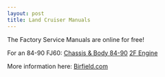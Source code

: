 ```yaml
--- 
layout: post
title: Land Cruiser Manuals
---
```

The Factory Service Manuals are online for free!

For an 84-90 FJ60:
<a href="http://download.birfield.com/manuals/Chassis-Body-84-90.pdf">Chassis & Body 84-90</a>
<a href="http://download.birfield.com/manuals/F.pdf">2F Engine</a>

More information here: <a href="http://birfield.com/downloads-cat-1.html">Birfield.com</a>
